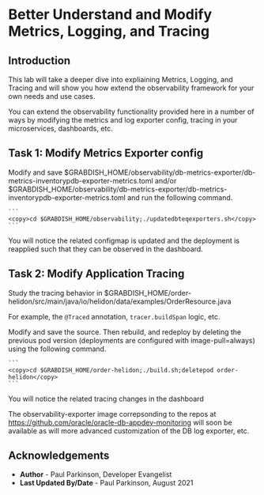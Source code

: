 # Better Understand and Modify Metrics, Logging, and Tracing

## Introduction

This lab will take a deeper dive into expliaining Metrics, Logging, and Tracing and will show you how extend the observability framework for your own needs and use cases.

You can extend the observability functionality provided here in a number of ways by modifying the metrics and log exporter config, tracing in your microservices, dashboards, etc.

## Task 1: Modify Metrics Exporter config

   Modify and save  $GRABDISH_HOME/observability/db-metrics-exporter/db-metrics-inventorypdb-exporter-metrics.toml 
   and/or $GRABDISH_HOME/observability/db-metrics-exporter/db-metrics-inventorypdb-exporter-metrics.toml and run the following command.
    
    
    ```
    <copy>cd $GRABDISH_HOME/observability;./updatedbteqexporters.sh</copy>
    ```
    
   You will notice the related configmap is updated and the deployment is reapplied such that they can be observed in the dashboard.

## Task 2: Modify Application Tracing

Study the tracing behavior in $GRABDISH_HOME/order-helidon/src/main/java/io/helidon/data/examples/OrderResource.java 

For example, the `@Traced` annotation, `tracer.buildSpan` logic, etc.

Modify and save the source. Then rebuild, and redeploy by deleting the previous pod version (deployments are configured with image-pull=always) using the following command.

    ```
    <copy>cd $GRABDISH_HOME/order-helidon;./build.sh;deletepod order-helidon</copy>
    ```
     
You will notice the related tracing changes in the dashboard

The observability-exporter image correpsonding to the repos at https://github.com/oracle/oracle-db-appdev-monitoring  will soon be available as will more advanced customization of the DB log exporter, etc.


## Acknowledgements
* **Author** - Paul Parkinson, Developer Evangelist
* **Last Updated By/Date** - Paul Parkinson, August 2021
